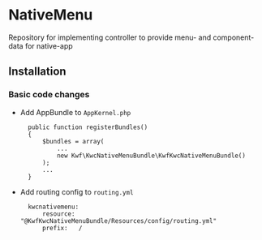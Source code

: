 # NativeMenu
Repository for implementing controller to provide menu- and component-data for native-app

## Installation
### Basic code changes
* Add AppBundle to `AppKernel.php`

        public function registerBundles()
        {
            $bundles = array(
                ...
                new Kwf\KwcNativeMenuBundle\KwfKwcNativeMenuBundle()
            );
            ...
        }

* Add routing config to `routing.yml`

        kwcnativemenu:
            resource: "@KwfKwcNativeMenuBundle/Resources/config/routing.yml"
            prefix:   /
